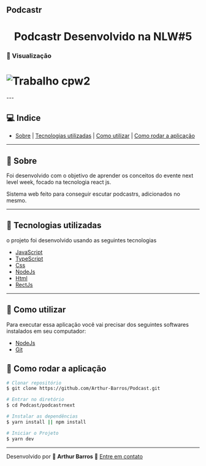 ## Podcastr

<h1 align="center">
Podcastr Desenvolvido na NLW#5
</h1>

### :movie_camera: Visualização
<h1>
  <img src="https://ik.imagekit.io/xlj9cejf8v/Podcastr_FrfywM3Hq.png" alt=" Trabalho cpw2">
</h1>
---

## :computer: Indice
- [Sobre](#bookmark-sobre) | [Tecnologias utilizadas](#rocket-tecnologias-utilizadas) | [Como utilizar](#electric_plug-como-utilizar) | [Como rodar a aplicação](#file_folder-como-rodar-a-aplicação)

---

## :bookmark: Sobre
Foi desenvolvido com o objetivo de aprender os conceitos do evente next level week, focado na tecnologia react js.

Sistema web feito para conseguir escutar podcastrs, adicionados no mesmo.

---

## :rocket: Tecnologias utilizadas

o projeto foi desenvolvido usando as seguintes tecnologias

- [JavaScript](https://developer.mozilla.org/pt-BR/docs/Web/JavaScript)
- [TypeScript](https://www.typescriptlang.org/)
- [Css](https://www.w3schools.com/Css/)
- [NodeJs](https://nodejs.org/en/)
- [Html](https://www.w3schools.com/html/)
- [RectJs](https://pt-br.reactjs.org/)

---

## :electric_plug: Como utilizar
Para executar essa aplicação você vai precisar dos seguintes softwares instalados em seu computador:
- [NodeJs](https://nodejs.org/en/)
- [Git](https://git-scm.com/)

## :file_folder: Como rodar a aplicação

```bash
# Clonar repositório
$ git clone https://github.com/Arthur-Barros/Podcast.git

# Entrar no diretório
$ cd Podcast/podcastrnext

# Instalar as dependências
$ yarn install || npm install

# Iniciar o Projeto
$ yarn dev

```
---

Desenvolvido por :purple_heart: **Arthur Barros** :email: [Entre em contato](https://www.linkedin.com/in/arthur-barros-/)
